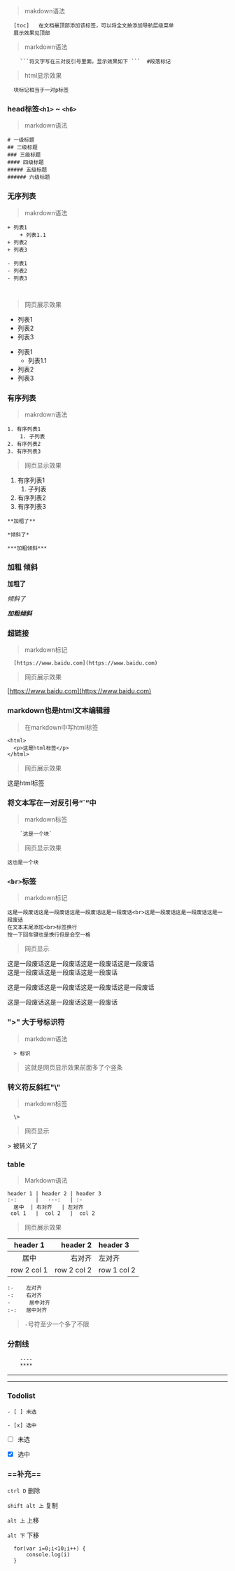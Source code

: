 > makdown语法
```
  [toc]   在文档最顶部添加该标签，可以将全文按添加导航层级菜单
  展示效果见顶部
```

> markdown语法
```
    ```将文字写在三对反引号里面，显示效果如下 ```  #段落标记
```


> html显示效果
```
  块标记相当于一对p标签
```


### head标签`<h1>` ~ `<h6>`

> markdown语法

```
# 一级标题
## 二级标题
### 三级标题
#### 四级标题
##### 五级标题
###### 六级标题
```


### 无序列表
> makrdown语法

```
+ 列表1
    + 列表1.1 
+ 列表2
+ 列表3

- 列表1
- 列表2
- 列表3



```




> 网页展示效果

+ 列表1
+ 列表2
+ 列表3

- 列表1
    - 列表1.1   
- 列表2
- 列表3

### 有序列表

> makrdown语法
```
1. 有序列表1
    1. 子列表
2. 有序列表2
3. 有序列表3
```
> 网页显示效果
1. 有序列表1
    1. 子列表
2. 有序列表2
3. 有序列表3

```
**加粗了**

*倾斜了*

***加粗倾斜***
```


### 加粗 倾斜

**加粗了**

*倾斜了*

***加粗倾斜***



### 超链接

> markdown标记

```
  [https://www.baidu.com](https://www.baidu.com)
```

> 网页展示效果

[https://www.baidu.com](https://www.baidu.com)



### markdown也是html文本编辑器

> 在markdown中写html标签
```
<html>
  <p>这是html标签</p>
</html>
```

> 网页展示效果
<html>
  <p>这是html标签</p>
</html>

### 将文本写在一对反引号“\`”中
>   markdown标签
```
    `这是一个块`
```

> 网页显示效果

`这也是一个块`


###  ```<br>```标签

> markdown标记

```
这是一段废话这是一段废话这是一段废话这是一段废话<br>这是一段废话这是一段废话这是一段废话
在文本末尾添加<br>标签换行 
按一下回车键也是换行但是会空一格
```

> 网页显示

这是一段废话这是一段废话这是一段废话这是一段废话<br>这是一段废话这是一段废话这是一段废话

这是一段废话这是一段废话这是一段废话这是一段废话

这是一段废话这是一段废话这是一段废话

### ">" 大于号标识符
> markdown语法

```
  > 标识
```

 > 这就是网页显示效果前面多了个竖条
   


### 转义符反斜杠"\\"

> markdown标签

```
  \>
```

> 网页显示

\> 被转义了

### table
> Markdown语法
```
header 1 | header 2 | header 3
:-:      |   ---:   | :-
  居中  | 右对齐   | 左对齐
 col 1   |  col 2   |  col 2
```
> 网页展示效果

header 1 | header 2 | header 3
:-:      |   ---:   | :-
居中 | 右对齐 | 左对齐
row 2 col 1 | row 2 col 2 | row 1 col 2

```
:-    左对齐
-:    右对齐
-      居中对齐
:-:   居中对齐
```
> `-`号符至少一个多了不限

### 分割线
```
    ----
    ****
```
---
***

###   Todolist
```
- [ ] 未选

- [x] 选中 
```

- [ ] 未选

- [x] 选中 
 
### ==补充==

`ctrl D`  删除

`shift alt 上` 复制

`alt 上`  上移

`alt 下`  下移


```eval-js
  for(var i=0;i<10;i++) {
      console.log(i)
  }
```
